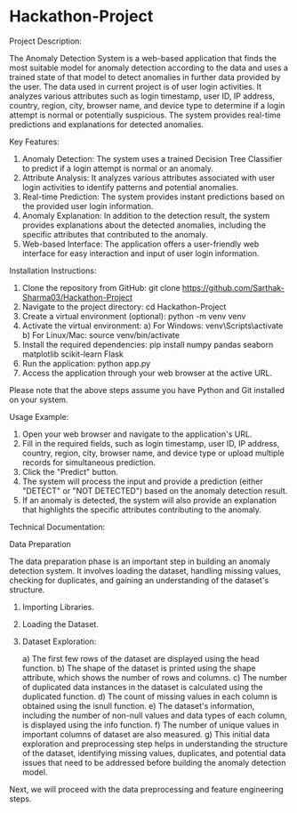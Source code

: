 # Hackathon-Project
Project Description:

The Anomaly Detection System is a web-based application that finds the most suitable model for anomaly detection according to the data and uses a trained state of that model to detect anomalies in further data provided by the user. The data used in current project is of user login activities. It analyzes various attributes such as login timestamp, user ID, IP address, country, region, city, browser name, and device type to determine if a login attempt is normal or potentially suspicious. The system provides real-time predictions and explanations for detected anomalies.

Key Features:

1) Anomaly Detection: The system uses a trained Decision Tree Classifier to predict if a login attempt is normal or an anomaly.
2) Attribute Analysis: It analyzes various attributes associated with user login activities to identify patterns and potential anomalies.
3) Real-time Prediction: The system provides instant predictions based on the provided user login information.
4) Anomaly Explanation: In addition to the detection result, the system provides explanations about the detected anomalies, including the specific attributes that contributed to the anomaly.
5) Web-based Interface: The application offers a user-friendly web interface for easy interaction and input of user login information.

Installation Instructions:

1) Clone the repository from GitHub: git clone https://github.com/Sarthak-Sharma03/Hackathon-Project
2) Navigate to the project directory: cd Hackathon-Project
3) Create a virtual environment (optional): python -m venv venv
4) Activate the virtual environment:
   a) For Windows: venv\Scripts\activate
   b) For Linux/Mac: source venv/bin/activate
5) Install the required dependencies: pip install numpy pandas seaborn matplotlib scikit-learn Flask
6) Run the application: python app.py
7) Access the application through your web browser at the active URL.

Please note that the above steps assume you have Python and Git installed on your system.

Usage Example:

1) Open your web browser and navigate to the application's URL.
2) Fill in the required fields, such as login timestamp, user ID, IP address, country, region, city, browser name, and device type or upload multiple records for simultaneous prediction.
3) Click the "Predict" button.
4) The system will process the input and provide a prediction (either "DETECT" or "NOT DETECTED") based on the anomaly detection result.
5) If an anomaly is detected, the system will also provide an explanation that highlights the specific attributes contributing to the anomaly.

Technical Documentation:

Data Preparation

The data preparation phase is an important step in building an anomaly detection system. It involves loading the dataset, handling missing values, checking for duplicates, and gaining an understanding of the dataset's structure.

1) Importing Libraries.
2) Loading the Dataset.
3) Dataset Exploration:
   
   a) The first few rows of the dataset are displayed using the head function.
   b) The shape of the dataset is printed using the shape attribute, which shows the number of rows and columns.
   c) The number of duplicated data instances in the dataset is calculated using the duplicated function.
   d) The count of missing values in each column is obtained using the isnull function.
   e) The dataset's information, including the number of non-null values and data types of each column, is displayed using the info function.
   f) The number of unique values in important columns of dataset are also measured.
   g) This initial data exploration and preprocessing step helps in understanding the structure of the dataset, identifying missing values, duplicates, and potential data      issues that need to be addressed before building the anomaly detection model.
 
Next, we will proceed with the data preprocessing and feature engineering steps.

